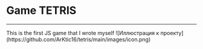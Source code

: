 <h1>Game TETRIS</h1>
<hr>
This is the first JS game that I wrote myself
![Иллюстрация к проекту](https://github.com/ArKtic16/tetris/main/images/icon.png)
